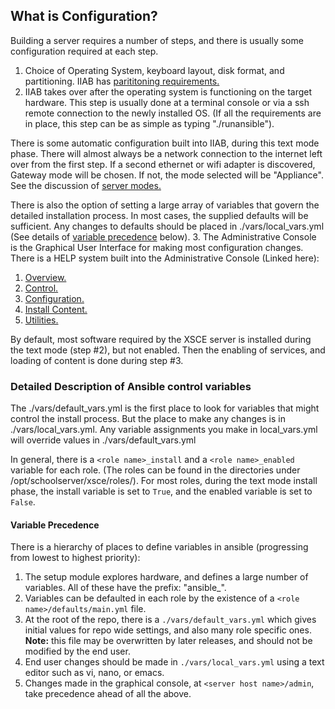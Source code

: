 ## What is Configuration?
Building a server requires a number of steps, and there is usually some configuration required at each step.
  1. Choice of Operating System, keyboard layout, disk format, and partitioning. IIAB has [parititoning requirements.](https://github.com/XSCE/xsce/wiki/XSCE-Platforms#disk-partitioning)
  2. IIAB takes over after the operating system is functioning on the target hardware. This step is usually done at a terminal console or via a ssh remote connection to the newly installed OS. (If all the requirements are in place, this step can be as simple as typing "./runansible").

 There is some automatic configuration built into IIAB, during this text mode phase. There will almost always be a network connection to the internet left over from the first step. If a second ethernet or wifi adapter is discovered, Gateway mode will be chosen.  If not, the mode selected will be "Appliance". See the discussion of [server modes.](https://github.com/XSCE/xsce/wiki/XSCE-Networking-Overview#xsce-networking-overview)

 There is also the option of setting a large array of variables that govern the detailed installation process. In most cases, the supplied defaults will be sufficient. Any changes to defaults should be placed in ./vars/local_vars.yml (See details of [variable precedence](#variable-precedence) below).
  3. The Administrative Console is the Graphical User Interface for making most configuration changes. There is a HELP system built into the Administrative Console (Linked here):
   1. [Overview.](https://github.com/XSCE/xsce/blob/release-6.2/roles/xsce-admin/files/console/help/Overview.rst)
   1. [Control.](https://github.com/XSCE/xsce/blob/release-6.2/roles/xsce-admin/files/console/help/Control.rst)
   2. [Configuration.](https://github.com/XSCE/xsce/blob/release-6.2/roles/xsce-admin/files/console/help/Config.rst)
   3. [Install Content.](https://github.com/XSCE/xsce/blob/release-6.2/roles/xsce-admin/files/console/help/InstContent.rst)
   1. [Utilities.](https://github.com/XSCE/xsce/blob/release-6.2/roles/xsce-admin/files/console/help/Utilities.rst)

By default, most software required by the XSCE server is installed during the text mode (step #2), but not enabled.  Then the enabling of services, and loading of content is done during step #3.
 
### Detailed Description of Ansible control variables
The ./vars/default_vars.yml is the first place to look for variables that might control the install process. But the place to make any changes is in ./vars/local_vars.yml. Any variable assignments you make in local_vars.yml will override values in ./vars/default_vars.yml

In general, there is a ``<role name>_install`` and a ``<role name>_enabled`` variable for each role. (The roles can be found in the directories under /opt/schoolserver/xsce/roles/). For most roles, during the text mode install phase, the install variable is set to ``True``, and the enabled variable is set to ``False``.

#### Variable Precedence
There is a hierarchy of places to define variables in ansible (progressing from lowest to highest priority):

  1. The setup module explores hardware, and defines a large number of variables. All of these have the prefix: "ansible_".
  2. Variables can be defaulted in each role by the existence of a ``<role name>/defaults/main.yml`` file.
  1. At the root of the repo, there is a ``./vars/default_vars.yml`` which gives initial values for repo wide settings, and also many role specific ones. **Note:** this file may be overwritten by later releases, and should not be modified by the end user.
  1. End user changes should be made in ``./vars/local_vars.yml`` using a text editor such as vi, nano, or emacs.
  1. Changes made in the graphical console, at ``<server host name>/admin``, take precedence ahead of all the above.



